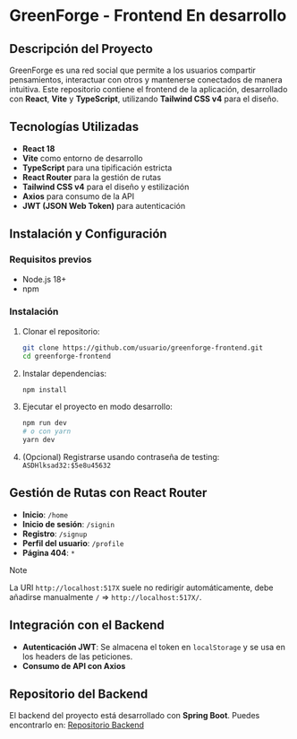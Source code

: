 # GreenForge - Frontend En desarrollo

## Descripción del Proyecto
GreenForge es una red social que permite a los usuarios compartir pensamientos, interactuar con otros y mantenerse conectados de manera intuitiva. Este repositorio contiene el frontend de la aplicación, desarrollado con **React**, **Vite** y **TypeScript**, utilizando **Tailwind CSS v4** para el diseño.

## Tecnologías Utilizadas
- **React 18**
- **Vite** como entorno de desarrollo
- **TypeScript** para una tipificación estricta
- **React Router** para la gestión de rutas
- **Tailwind CSS v4** para el diseño y estilización
- **Axios** para consumo de la API
- **JWT (JSON Web Token)** para autenticación

## Instalación y Configuración
### Requisitos previos
- Node.js 18+
- npm

### Instalación
1. Clonar el repositorio:
   ```sh
   git clone https://github.com/usuario/greenforge-frontend.git
   cd greenforge-frontend
   ```

2. Instalar dependencias:
   ```sh
   npm install
   ```

3. Ejecutar el proyecto en modo desarrollo:
   ```sh
   npm run dev
   # o con yarn
   yarn dev
   ```

4. (Opcional) Registrarse usando contraseña de testing: `ASDHlksad32:$5e8u45632` 

## Gestión de Rutas con React Router
- **Inicio**: `/home`
- **Inicio de sesión**: `/signin`
- **Registro**: `/signup`
- **Perfil del usuario**: `/profile`
- **Página 404**: `*`

> [!NOTE]  
> La URI `http://localhost:517X` suele no redirigír automáticamente, debe añadirse manualmente `/` => `http://localhost:517X/`.

## Integración con el Backend
- **Autenticación JWT**: Se almacena el token en `localStorage` y se usa en los headers de las peticiones.
- **Consumo de API con Axios**

## Repositorio del Backend
El backend del proyecto está desarrollado con **Spring Boot**. Puedes encontrarlo en: [Repositorio Backend](https://github.com/KevinJGV/greenForge_SocialNetwork_Back.git)